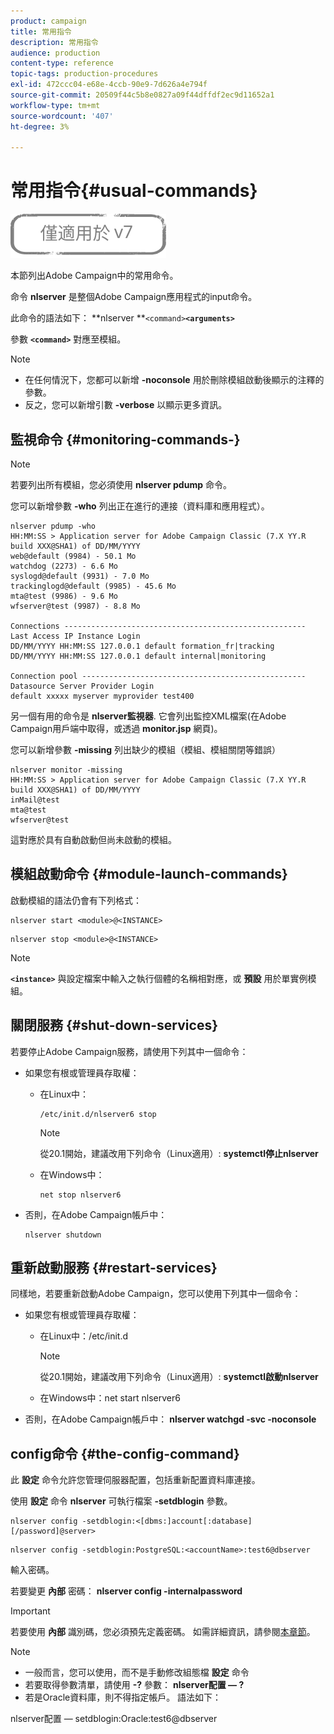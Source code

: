 ```yaml
---
product: campaign
title: 常用指令
description: 常用指令
audience: production
content-type: reference
topic-tags: production-procedures
exl-id: 472ccc04-e68e-4ccb-90e9-7d626a4e794f
source-git-commit: 20509f44c5b8e0827a09f44dffdf2ec9d11652a1
workflow-type: tm+mt
source-wordcount: '407'
ht-degree: 3%

---
```


# 常用指令{#usual-commands}

![](../../assets/v7-only.svg)

本節列出Adobe Campaign中的常用命令。

命令 **nlserver** 是整個Adobe Campaign應用程式的input命令。

此命令的語法如下： **nlserver **`<command>`****`<arguments>`****

參數 **`<command>`** 對應至模組。

>[!NOTE]
>
>* 在任何情況下，您都可以新增 **-noconsole** 用於刪除模組啟動後顯示的注釋的參數。
>* 反之，您可以新增引數 **-verbose** 以顯示更多資訊。

>


## 監視命令 {#monitoring-commands-}

>[!NOTE]
>
>若要列出所有模組，您必須使用 **nlserver pdump** 命令。

您可以新增參數 **-who** 列出正在進行的連接（資料庫和應用程式）。

```
nlserver pdump -who
HH:MM:SS > Application server for Adobe Campaign Classic (7.X YY.R build XXX@SHA1) of DD/MM/YYYY
web@default (9984) - 50.1 Mo
watchdog (2273) - 6.6 Mo
syslogd@default (9931) - 7.0 Mo
trackinglogd@default (9985) - 45.6 Mo
mta@test (9986) - 9.6 Mo
wfserver@test (9987) - 8.8 Mo

Connections ------------------------------------------------------
Last Access IP Instance Login 
DD/MM/YYYY HH:MM:SS 127.0.0.1 default formation_fr|tracking
DD/MM/YYYY HH:MM:SS 127.0.0.1 default internal|monitoring

Connection pool --------------------------------------------------
Datasource Server Provider Login 
default xxxxx myserver myprovider test400
```

另一個有用的命令是 **nlserver監視器**. 它會列出監控XML檔案(在Adobe Campaign用戶端中取得，或透過 **monitor.jsp** 網頁)。

您可以新增參數 **-missing** 列出缺少的模組（模組、模組關閉等錯誤）

```
nlserver monitor -missing
HH:MM:SS > Application server for Adobe Campaign Classic (7.X YY.R build XXX@SHA1) of DD/MM/YYYY
inMail@test
mta@test
wfserver@test
```

這對應於具有自動啟動但尚未啟動的模組。

## 模組啟動命令 {#module-launch-commands}

啟動模組的語法仍會有下列格式：

```
nlserver start <module>@<INSTANCE>
```

```
nlserver stop <module>@<INSTANCE>
```

>[!NOTE]
>
>**`<instance>`** 與設定檔案中輸入之執行個體的名稱相對應，或 **預設** 用於單實例模組。

## 關閉服務 {#shut-down-services}

若要停止Adobe Campaign服務，請使用下列其中一個命令：

* 如果您有根或管理員存取權：

   * 在Linux中：

      ```
      /etc/init.d/nlserver6 stop
      ```

      >[!NOTE]
      >
      >從20.1開始，建議改用下列命令（Linux適用）: **systemctl停止nlserver**

   * 在Windows中：

      ```
      net stop nlserver6
      ```

* 否則，在Adobe Campaign帳戶中：

   ```
   nlserver shutdown 
   ```

## 重新啟動服務 {#restart-services}

同樣地，若要重新啟動Adobe Campaign，您可以使用下列其中一個命令：

* 如果您有根或管理員存取權：

   * 在Linux中：/etc/init.d

      >[!NOTE]
      >
      >從20.1開始，建議改用下列命令（Linux適用）: **systemctl啟動nlserver**

   * 在Windows中：net start nlserver6

* 否則，在Adobe Campaign帳戶中： **nlserver watchgd -svc -noconsole**

## config命令 {#the-config-command}

此 **設定** 命令允許您管理伺服器配置，包括重新配置資料庫連接。

使用 **設定** 命令 **nlserver** 可執行檔案 **-setdblogin** 參數。

```
nlserver config -setdblogin:<[dbms:]account[:database][/password]@server>
```

```
nlserver config -setdblogin:PostgreSQL:<accountName>:test6@dbserver
```

輸入密碼。

若要變更 **內部** 密碼： **nlserver config -internalpassword**

>[!IMPORTANT]
>
>若要使用 **內部** 識別碼，您必須預先定義密碼。 如需詳細資訊，請參閱[本章節](../../installation/using/configuring-campaign-server.md#internal-identifier)。

>[!NOTE]
>
>* 一般而言，您可以使用，而不是手動修改組態檔 **設定** 命令
>* 若要取得參數清單，請使用 **-?** 參數： **nlserver配置 — ?**
>* 若是Oracle資料庫，則不得指定帳戶。 語法如下：
>
>  nlserver配置 — setdblogin:Oracle:test6@dbserver
